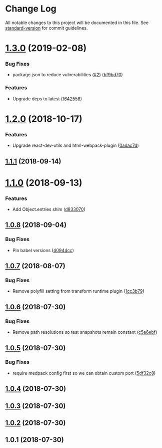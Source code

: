 # Change Log

All notable changes to this project will be documented in this file. See [standard-version](https://github.com/conventional-changelog/standard-version) for commit guidelines.

<a name="1.3.0"></a>
# [1.3.0](https://github.com/sappira-inc/medpack/compare/v1.2.0...v1.3.0) (2019-02-08)


### Bug Fixes

* package.json to reduce vulnerabilities ([#2](https://github.com/sappira-inc/medpack/issues/2)) ([bf9bd70](https://github.com/sappira-inc/medpack/commit/bf9bd70))


### Features

* Upgrade deps to latest ([f642556](https://github.com/sappira-inc/medpack/commit/f642556))



<a name="1.2.0"></a>
# [1.2.0](https://github.com/sappira-inc/medpack/compare/v1.1.1...v1.2.0) (2018-10-17)


### Features

* Upgrade react-dev-utils and html-webpack-plugin ([0adac7d](https://github.com/sappira-inc/medpack/commit/0adac7d))



<a name="1.1.1"></a>
## [1.1.1](https://github.com/sappira-inc/medpack/compare/v1.1.0...v1.1.1) (2018-09-14)



<a name="1.1.0"></a>
# [1.1.0](https://github.com/sappira-inc/medpack/compare/v1.0.8...v1.1.0) (2018-09-13)


### Features

* Add Object.entries shim ([d833070](https://github.com/sappira-inc/medpack/commit/d833070))



<a name="1.0.8"></a>
## [1.0.8](https://github.com/sappira-inc/medpack/compare/v1.0.7...v1.0.8) (2018-09-04)


### Bug Fixes

* Pin babel versions ([40944cc](https://github.com/sappira-inc/medpack/commit/40944cc))



<a name="1.0.7"></a>
## [1.0.7](https://github.com/sappira-inc/medpack/compare/v1.0.6...v1.0.7) (2018-08-07)


### Bug Fixes

* Remove polyfill setting from transform runtime plugin ([1cc3b79](https://github.com/sappira-inc/medpack/commit/1cc3b79))



<a name="1.0.6"></a>
## [1.0.6](https://github.com/sappira-inc/medpack/compare/v1.0.5...v1.0.6) (2018-07-30)


### Bug Fixes

* Remove path resolutions so test snapshots remain constant ([c5a6ebf](https://github.com/sappira-inc/medpack/commit/c5a6ebf))



<a name="1.0.5"></a>
## [1.0.5](https://github.com/sappira-inc/medpack/compare/v1.0.4...v1.0.5) (2018-07-30)


### Bug Fixes

* require medpack config first so we can obtain custom port ([5df32c8](https://github.com/sappira-inc/medpack/commit/5df32c8))



<a name="1.0.4"></a>
## [1.0.4](https://github.com/sappira-inc/medpack/compare/v1.0.3...v1.0.4) (2018-07-30)



<a name="1.0.3"></a>
## [1.0.3](https://github.com/sappira-inc/medpack/compare/v1.0.2...v1.0.3) (2018-07-30)



<a name="1.0.2"></a>
## [1.0.2](https://github.com/sappira-inc/medpack/compare/v1.0.1...v1.0.2) (2018-07-30)



<a name="1.0.1"></a>
## 1.0.1 (2018-07-30)
